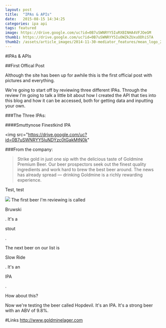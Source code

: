 ```yaml
---
layout: post
title:  "IPAs & APIs"
date:   2015-08-15 14:34:25
categories: ipa api
tags: featured
image: https://drive.google.com/uc?id=0B7uSWNRYY5IuRXBINHA4VFJOeGM
thumb1: https://drive.google.com/uc?id=0B7uSWNRYY5IuOWZkZUxuODhiSTA
thumb2: /assets/article_images/2014-11-30-mediator_features/mean_logo_2.jpg
---
```

#IPAs & APIs

##First Offical Post

Although the site has been up for awhile this is the first official post with pictures and everything.

We're going to start off by reviewing three different IPAs. Through the review I'm going to talk a little bit about how I created the API that ties into this blog and how it can be accessed, both for getting data and inputting your own.

###The Three IPAs:

####Smuttynose Finestkind IPA

<img src="https://drive.google.com/uc?id=0B7uSWNRYY5IuNDYzc0tGakMtN0k"

###From the company:
>Strike gold in just one sip with the delicious taste of Goldmine Premium Beer. Our beer prospectors seek out the finest quality ingredients and work hard to brew the best beer around. The news has already spread — drinking Goldmine is a richly rewarding experience.

Test, test

  <img src="/assets/article_images/2014-11-30-mediator_features/mean_logo2.jpg"/>
  The first beer I'm reviewing is called <p class="red">Bruwski</p>. It's a <p class="blue">stout</p>.

The next beer on our list is <p class="red">Slow Ride</p>.
It's an <p class="blue">IPA</p>.

<testdiv>How about this?</testdiv>

Now we're testing the beer called <beername>Hopdevil</beername>. It's an <type>IPA</type>. It's a strong beer with an ABV of <abv>9.8</abv>%.

#Links
http://www.goldminelager.com
